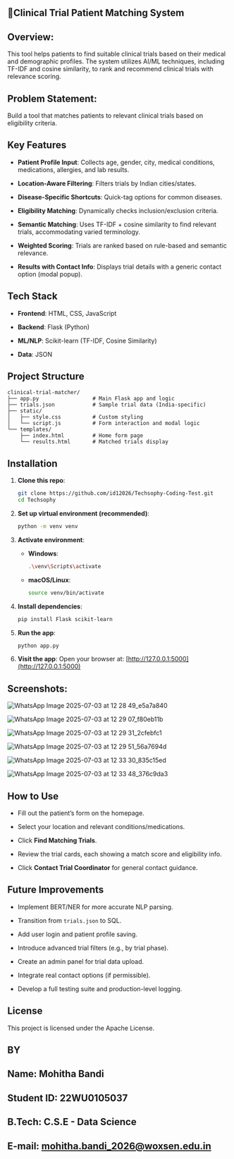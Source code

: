 ## 🏥Clinical Trial Patient Matching System 

## Overview:

This tool helps patients to find suitable clinical trials based on their medical and demographic profiles. The system utilizes AI/ML techniques, including TF-IDF and cosine similarity, to rank and recommend clinical trials with relevance scoring.

## Problem Statement: 

Build a tool that matches patients to relevant clinical trials based on eligibility criteria.

## Key Features

- **Patient Profile Input**: Collects age, gender, city, medical conditions, medications, allergies, and lab results.
  
- **Location-Aware Filtering**: Filters trials by Indian cities/states.
  
- **Disease-Specific Shortcuts**: Quick-tag options for common diseases.
  
- **Eligibility Matching**: Dynamically checks inclusion/exclusion criteria.
  
- **Semantic Matching**: Uses TF-IDF + cosine similarity to find relevant trials, accommodating varied terminology.
  
- **Weighted Scoring**: Trials are ranked based on rule-based and semantic relevance.
  
- **Results with Contact Info**: Displays trial details with a generic contact option (modal popup).

## Tech Stack

- **Frontend**: HTML, CSS, JavaScript
  
- **Backend**: Flask (Python)
  
- **ML/NLP**: Scikit-learn (TF-IDF, Cosine Similarity)
  
- **Data**: JSON 

## Project Structure

```plaintext
clinical-trial-matcher/
├── app.py                 # Main Flask app and logic
├── trials.json            # Sample trial data (India-specific)
├── static/
│   ├── style.css          # Custom styling
│   └── script.js          # Form interaction and modal logic
└── templates/
    ├── index.html         # Home form page
    └── results.html       # Matched trials display
```

## Installation

1. **Clone this repo**:

   ```bash
   git clone https://github.com/id12026/Techsophy-Coding-Test.git
   cd Techsophy
   ```

2. **Set up virtual environment (recommended)**:

   ```bash
   python -m venv venv
   ```

3. **Activate environment**:

   - **Windows**:

     ```bash
     .\venv\Scripts\activate
     ```

   - **macOS/Linux**:

     ```bash
     source venv/bin/activate
     ```

4. **Install dependencies**:

   ```bash
   pip install Flask scikit-learn
   ```

5. **Run the app**:

   ```bash
   python app.py
   ```

6. **Visit the app**: Open your browser at: [http://127.0.0.1:5000](http://127.0.0.1:5000)


## Screenshots: 
![WhatsApp Image 2025-07-03 at 12 28 49_e5a7a840](https://github.com/user-attachments/assets/9906fecd-a42a-46e3-a06f-7685bd25f7f7)

![WhatsApp Image 2025-07-03 at 12 29 07_f80eb11b](https://github.com/user-attachments/assets/8dc2a147-b27d-4046-a363-336559bc952a)

![WhatsApp Image 2025-07-03 at 12 29 31_2cfebfc1](https://github.com/user-attachments/assets/1299f89e-24be-4afb-9d57-c8b937f26f08)

![WhatsApp Image 2025-07-03 at 12 29 51_56a7694d](https://github.com/user-attachments/assets/3a6a7823-d855-493e-9730-0663b638c7a5)

![WhatsApp Image 2025-07-03 at 12 33 30_835c15ed](https://github.com/user-attachments/assets/70c21ee3-08df-4de5-8804-9a9f6b970cec)

![WhatsApp Image 2025-07-03 at 12 33 48_376c9da3](https://github.com/user-attachments/assets/9b3a0eac-6c00-4aea-9fb4-74018eb7e7b8)



## How to Use

- Fill out the patient’s form on the homepage.
  
- Select your location and relevant conditions/medications.
  
- Click **Find Matching Trials**.
  
- Review the trial cards, each showing a match score and eligibility info.
  
- Click **Contact Trial Coordinator** for general contact guidance.

## Future Improvements

- Implement BERT/NER for more accurate NLP parsing.
  
- Transition from `trials.json` to SQL.
  
- Add user login and patient profile saving.
  
- Introduce advanced trial filters (e.g., by trial phase).
  
- Create an admin panel for trial data upload.
  
- Integrate real contact options (if permissible).
  
- Develop a full testing suite and production-level logging.

## License

This project is licensed under the Apache License.

## BY

## Name: Mohitha Bandi
## Student ID: 22WU0105037
## B.Tech: C.S.E - Data Science
## E-mail: mohitha.bandi_2026@woxsen.edu.in
